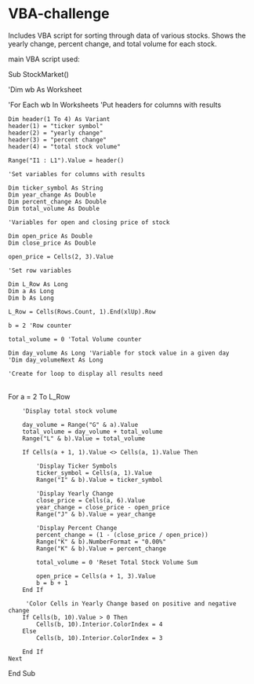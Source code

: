 # VBA-challenge

Includes VBA script for sorting through data of various stocks. Shows the yearly change, percent change, and total volume for each stock.

main VBA script used:





Sub StockMarket()
    
   'Dim wb As Worksheet
    
   'For Each wb In Worksheets
    'Put headers for columns with results
    

    Dim header(1 To 4) As Variant
    header(1) = "ticker symbol"
    header(2) = "yearly change"
    header(3) = "percent change"
    header(4) = "total stock volume"
    
    Range("I1 : L1").Value = header()
    
    'Set variables for columns with results
    
    Dim ticker_symbol As String
    Dim year_change As Double
    Dim percent_change As Double
    Dim total_volume As Double
    
    'Variables for open and closing price of stock
    
    Dim open_price As Double
    Dim close_price As Double
    
    open_price = Cells(2, 3).Value
    
    'Set row variables
    
    Dim L_Row As Long
    Dim a As Long
    Dim b As Long
    
    L_Row = Cells(Rows.Count, 1).End(xlUp).Row
    
    b = 2 'Row counter
    
    total_volume = 0 'Total Volume counter
    
    Dim day_volume As Long 'Variable for stock value in a given day
    'Dim day_volumeNext As Long
    
    'Create for loop to display all results need


​    
    For a = 2 To L_Row
           
        'Display total stock volume
        
        day_volume = Range("G" & a).Value
        total_volume = day_volume + total_volume
        Range("L" & b).Value = total_volume
           
        If Cells(a + 1, 1).Value <> Cells(a, 1).Value Then
            
            'Display Ticker Symbols
            ticker_symbol = Cells(a, 1).Value
            Range("I" & b).Value = ticker_symbol
            
            'Display Yearly Change
            close_price = Cells(a, 6).Value
            year_change = close_price - open_price
            Range("J" & b).Value = year_change
            
            'Display Percent Change
            percent_change = (1 - (close_price / open_price))
            Range("K" & b).NumberFormat = "0.00%"
            Range("K" & b).Value = percent_change
        
            total_volume = 0 'Reset Total Stock Volume Sum
            
            open_price = Cells(a + 1, 3).Value
            b = b + 1
        End If
         
         'Color Cells in Yearly Change based on positive and negative change
        If Cells(b, 10).Value > 0 Then
            Cells(b, 10).Interior.ColorIndex = 4
        Else
            Cells(b, 10).Interior.ColorIndex = 3
            
        End If
    Next


End Sub